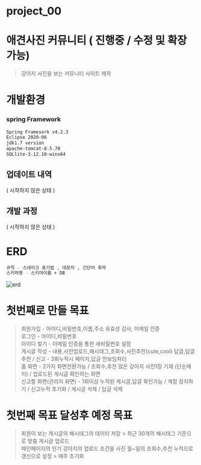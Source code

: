 # project_00


# 애견사진 커뮤니티 ( 진행중 / 수정 및 확장 가능)
> 강아지 사진을 보는 커뮤니티 사이트 제작 

# 개발환경

### spring Framework

```sh
Spring Framesork v4.2.3
Eclipse 2020-06
jdk1.7 version
apache-tomcat-8.5.70
SQLlite-3.12.10-winx64 
```

## 업데이트 내역

( 시작하지 않은 상태 )

## 개발 과정

( 시작하지 않은 상태 )

# ERD
```sh
규칙 - 스네이크 표기법 , 대문자 , 긴단어 축약
스키마명 - 스키마이름 + DB
```

![erd](https://user-images.githubusercontent.com/84488007/132993792-ab86586d-82e0-42be-95b9-04b0207cc717.png)

# 첫번째로 만들 목표
>회원가입 - 아이디,비밀번호,이름,주소 유효성 검사, 이메일 인증<br/>
>로그인 - 아이디,비밀번호<br/>
>아이디 찾기 - 이메일 인증을 통한 새비밀번호 설정<br/>
>게시글 작성 - 내용,사진업로드,해시태그,조회수,사진추천(cute,cool) 답글,답글추천 / 신고 - 3회누적시 페이지,답글 안보임처리<br/>
>홈 화면 - 2가지 화면전환가능 / 조회수,추천 많은 강아지 사진1장 기재 (단순재미) / 업로드된 게시글 확인하는 화면<br/>
>신고함 화면(관리자 화면) - 1회이상 누적된 게시글,답글 확인가능 / 계정 정지하기 / 신고누적 초기화 / 게시글 삭제  / 답글 삭제<br/>

# 첫번째 목표 달성후 예정 목표
> 회원이 보는 게시글의 해시태그의 데이터 저장 > 최근 30개의 해시태그 기준으로 맞춤 게시글 업로드<br/>
> 메인페이지의 인기 강아지의 업로드 조건을 사진 월~일의 조회수,추천 누적으로 갱신으로 설정 > 매주 초기화 
